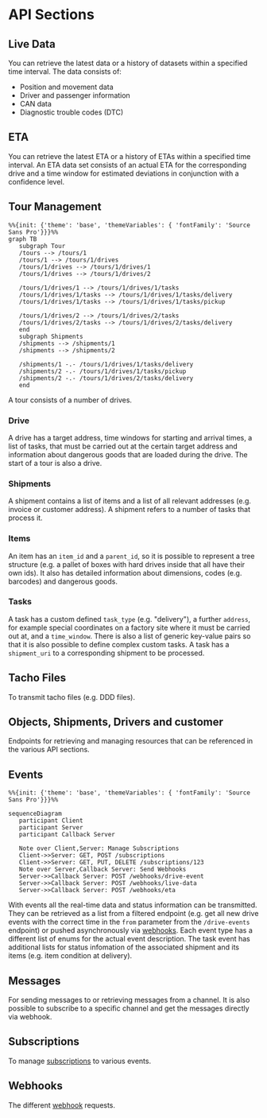 # API Sections

## Live Data

You can retrieve the latest data or a history of datasets within a specified time interval. The data consists of: 

- Position and movement data
- Driver and passenger information
- CAN data 
- Diagnostic trouble codes (DTC)

## ETA
You can retrieve the latest ETA or a history of ETAs within a specified time interval. An ETA data set consists of an actual ETA for the corresponding drive and a time window for estimated deviations in conjunction with a confidence level. 

## Tour Management
```mermaid
%%{init: {'theme': 'base', 'themeVariables': { 'fontFamily': 'Source Sans Pro'}}}%%
graph TB
   subgraph Tour
   /tours --> /tours/1
   /tours/1 --> /tours/1/drives
   /tours/1/drives --> /tours/1/drives/1
   /tours/1/drives --> /tours/1/drives/2

   /tours/1/drives/1 --> /tours/1/drives/1/tasks
   /tours/1/drives/1/tasks --> /tours/1/drives/1/tasks/delivery
   /tours/1/drives/1/tasks --> /tours/1/drives/1/tasks/pickup

   /tours/1/drives/2 --> /tours/1/drives/2/tasks
   /tours/1/drives/2/tasks --> /tours/1/drives/2/tasks/delivery
   end
   subgraph Shipments
   /shipments --> /shipments/1
   /shipments --> /shipments/2

   /shipments/1 -.- /tours/1/drives/1/tasks/delivery
   /shipments/2 -.- /tours/1/drives/1/tasks/pickup
   /shipments/2 -.- /tours/1/drives/2/tasks/delivery
   end
```

A tour consists of a number of drives. 

### Drive

A drive has a target address, time windows for starting and arrival times, a list of tasks, that must be carried out at the certain target address and information about dangerous goods that are loaded during the drive. The start of a tour is also a drive.

### Shipments

A shipment contains a list of items and a list of all relevant addresses (e.g. invoice or customer address). A shipment refers to a number of tasks that process it. 

### Items

An item has an `item_id` and a `parent_id`, so it is possible to represent a tree structure (e.g. a pallet of boxes with hard drives inside that all have their own ids). It also has detailed information about dimensions, codes (e.g. barcodes) and dangerous goods.

### Tasks

A task has a custom defined `task_type` (e.g. "delivery"), a further `address`, for example special coordinates on a factory site where it must be carried out at, and a `time_window`. There is also a list of generic key-value pairs so that it is also possible to define complex custom tasks. A task has a `shipment_uri` to a corresponding shipment to be processed.

## Tacho Files
To transmit tacho files (e.g. DDD files).

## Objects, Shipments, Drivers and customer
Endpoints for retrieving and managing resources that can be referenced in the various API sections. 

## Events

```mermaid
%%{init: {'theme': 'base', 'themeVariables': { 'fontFamily': 'Source Sans Pro'}}}%%

sequenceDiagram
   participant Client
   participant Server
   participant Callback Server

   Note over Client,Server: Manage Subscriptions   
   Client->>Server: GET, POST /subscriptions
   Client->>Server: GET, PUT, DELETE /subscriptions/123
   Note over Server,Callback Server: Send Webhooks
   Server->>Callback Server: POST /webhooks/drive-event
   Server->>Callback Server: POST /webhooks/live-data
   Server->>Callback Server: POST /webhooks/eta
```

With events all the real-time data and status information can be transmitted. They can be retrieved as a list from a filtered endpoint (e.g. get all new drive events with the correct time in the `from` parameter from the `/drive-events` endpoint) or pushed asynchronously via [webhooks](generalConcepts.md#Callbacks). Each event type has a different list of enums for the actual event description. The task event has additional lists for status infomation of the associated shipment and its items (e.g. item condition at delivery).

## Messages
For sending messages to or retrieving messages from a channel. It is also possible to subscribe to a specific channel and get the messages directly via webhook.

## Subscriptions
To manage [subscriptions](generalConcepts.md#Callbacks) to various events.
## Webhooks
The different [webhook](generalConcepts.md#Callbacks) requests.
